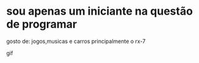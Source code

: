# sou apenas um iniciante na questão de programar
gosto de: jogos,musicas e carros principalmente o rx-7

[](https://tenor.com/pt-BR/view/skull-gif-25694630)gif


